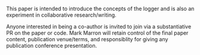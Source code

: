 This paper is intended to introduce the concepts of the logger and is 
also an experiment in collaborative research/writing. 

Anyone interested in being a co-author is invited to join via a 
substantiative PR on the paper or code. Mark Marron will retain 
control of the final paper content, publication venue/terms, and 
responsiblity for giving any publication conference presentation.
